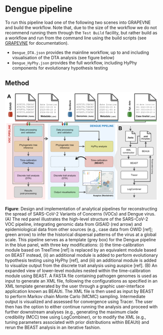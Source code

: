 # Dengue pipeline

To run this pipeline load one of the following two scenes into GRAPEVNE and build the workflow. Note that, due to the size of the workflow we do not recommend running them through the `Test Build` facility, but rather build as a workflow and run from the command line using the build scripts (see [GRAPEVNE](https://github.com/kraemer-lab/GRAPEVNE) for documentation).
- `Dengue_DTA.json` provides the mainline workflow, up to and including visualisation of the DTA analysis (see figure below)
- `Dengue_HyPhy.json` provides the full workflow, including HyPhy components for evolutionary hypothesis testing

## Method

![image](fig.png)

**Figure**: Design and implementation of analytical pipelines for reconstructing the spread of SARS-CoV-2 Variants of Concerns (VOCs) and Dengue virus. (A) The red panel illustrates the high-level structure of the SARS-CoV-2 VOC pipeline, integrating genomic data from GISAID (red arrow) and epidemiological data from other sources (e.g., case data from OWID [ref]; green arrow) to infer the historical dispersal patterns of the virus at a global scale. This pipeline serves as a template (grey box) for the Dengue pipeline in the blue panel, with three key modifications: (i) the time-calibration module based on TreeTime [ref] is replaced by an equivalent module based on BEAST instead, (ii) an additional module is added to perform evolutionary hypothesis testing using HyPhy [ref], and (iii) an additional module is added to visualize output from the discrete trait analysis using auspice [ref]. (B) An expanded view of lower-level modules nested within the time-calibration module using BEAST. A FASTA file containing pathogen genomes is used as input to generate an XML file, following the configurations as specified in an XML template generated by the user through a graphic user-interface application known as BEAUti. The XML file is then used as input by BEAST to perform Markov chain Monte Carlo (MCMC) sampling. Intermediate output is visualized and assessed for convergence using Tracer. The user then has the option to either continue running the analysis and proceed with further downstream analyses (e.g., generating the maximum clade credibility (MCC) tree using LogCombiner), or to modify the XML (e.g., tuning parameters associated with prior distributions within BEAUti) and rerun the BEAST analysis in an iterative fashion.

